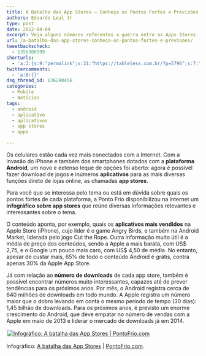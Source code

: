 ```yaml
---
title: A Batalha das App Stores – Conheça os Pontos Fortes e Previsões
authors: Eduardo Leal Jr
type: post
date: 2012-04-04
excerpt: Veja alguns números referentes a guerra entre as Apps Stores.
url: /a-batalha-das-app-stores-conheca-os-pontos-fortes-e-previsoes/
tweetbackscheck:
  - 1356300599
shorturls:
  - 'a:3:{s:9:"permalink";s:31:"https://tableless.com.br/?p=5796";s:7:"tinyurl";s:26:"https://tinyurl.com/cejbpwp";s:4:"isgd";s:19:"https://is.gd/fAYMYq";}'
twittercomments:
  - 'a:0:{}'
dsq_thread_id: 636240456
categories:
  - Mobile
  - Notícias
tags:
  - android
  - aplicativo
  - aplicativos
  - app stores
  - apps

---
```

Os celulares estão cada vez mais conectados com a Internet. Com a invasão do iPhone e também dos smartphones dotados com a **plataforma Android**, um novo e extenso leque de opções foi aberto: agora é possível fazer download de jogos e inúmeros **aplicativos** para as mais diversas funções direto de lojas online, as chamadas **app stores**.

Para você que se interessa pelo tema ou está em dúvida sobre quais os pontos fortes de cada plataforma, a Ponto Frio disponibilizou na internet um **infográfico sobre app stores** que reúne diversas informações relevantes e interessantes sobre o tema.

O conteúdo aponta, por exemplo, quais os **aplicativos mais vendidos** na Apple Store (iPhone), cujo líder é o game Angry Birds, e também na Android Market, liderada pelo jogo Cut the Rope. Outra informação muito útil é a média de preço dos conteúdos, sendo a Apple a mais barata, com US$ 2,75, e o Google um pouco mais caro, com US$ 4,50 de média. No entanto, apesar de custar mais, 65% de todo o conteúdo Android é grátis, contra apenas 30% da Apple App Store.

Já com relação ao **número de downloads** de cada app store, também é possível encontrar números muito interessantes, capazes até de prever tendências para os próximos anos. Por mês, o Android registra cerca de 640 milhões de downloads em todo mundo. A Apple registra um número maior que o dobro levando em conta o mesmo período de tempo (30 dias): 1,45 bilhão de downloads. Para os próximos anos, é previsto um enorme crescimento do Android, que deve empatar no número de vendas com a Apple em maio de 2013 e liderar o mercado de downloads já em 2014.

[<img style="float: center;margin: 2px" src="https://conteudo.pontofrio.com.br/html/infograficos/tablets/tablets-batalha-app-stores-500.jpg" alt="Infográfico: A batalha das App Stores | PontoFrio.com" />][1]

Infográfico: [A batalha das App Stores][1] | [PontoFrio.com][2].

 [1]: https://conteudo.pontofrio.com.br/html/infograficos/tablets-a-batalha-das-app-store.html?utm_medium=infografico&utm_campaign=TABLETS_batalha-app-stores&cm_mmc=Infograficos-_-TABLETS-_-infografico-_-batalha-app-stores
 [2]: https://pontofrio.com.br?utm_medium=infografico&utm_campaign=TABLETS_batalha-app-stores&cm_mmc=Infograficos-_-TABLETS-_-infografico-_-batalha-app-stores